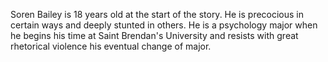 Soren Bailey is 18 years old at the start of the story. He is precocious in certain ways and deeply stunted in others. He is a psychology major when he begins his time at Saint Brendan's University and resists with great rhetorical violence his eventual change of major. 
